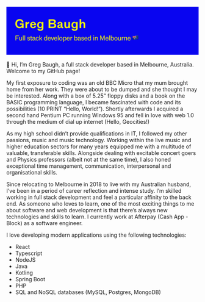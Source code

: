 ![](/GBaugh.jpg)

👋 Hi, I’m Greg Baugh, a full stack developer based in Melbourne, Australia. Welcome to my GitHub page!

My first exposure to coding was an old BBC Micro that my mum brought home from her work. They were about to be dumped and she thought I may be interested. Along with a box of 5.25” floppy disks and a book on the BASIC programming language, I became fascinated with code and its possibilities (10 PRINT “Hello, World!”). Shortly afterwards I acquired a second hand Pentium PC running Windows 95 and fell in love with web 1.0 through the medium of dial up internet (Hello, Geocities!)

As my high school didn’t provide qualifications in IT, I followed my other passions, music and music technology. Working within the live music and higher education sectors for many years equipped me with a multitude of valuable, transferable skills. Alongside dealing with excitable concert goers and Physics professors (albeit not at the same time), I also honed exceptional time management, communication, interpersonal and organisational skills.

Since relocating to Melbourne in 2018 to live with my Australian husband, I’ve been in a period of career reflection and intense study. I’m skilled working in full stack development and feel a particular affinity to the back end. As someone who loves to learn, one of the most exciting things to me about software and web development is that there’s always new technologies and skills to learn. I currently work at Afterpay (Cash App - Block) as a software engineer.

I love developing modern applications using the following technologies:
- React
- Typescript
- NodeJS
- Java
- Kotling
- Spring Boot
- PHP
- SQL and NoSQL databases (MySQL, Postgres, MongoDB)

